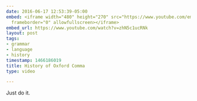 ```yaml
---
date: 2016-06-17 12:53:39-05:00
embed: <iframe width="480" height="270" src="https://www.youtube.com/embed/zhN5c1ucRNk?feature=oembed"
  frameborder="0" allowfullscreen></iframe>
embed_url: https://www.youtube.com/watch?v=zhN5c1ucRNk
layout: post
tags:
- grammar
- language
- history
timestamp: 1466186019
title: History of Oxford Comma
type: video

---
```

Just do it.